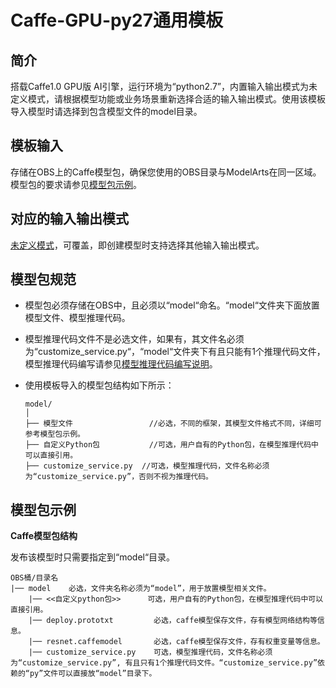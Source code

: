 # Caffe-GPU-py27通用模板<a name="modelarts_23_0168"></a>

## 简介<a name="section17644758143116"></a>

搭载Caffe1.0 GPU版 AI引擎，运行环境为“python2.7”，内置输入输出模式为未定义模式，请根据模型功能或业务场景重新选择合适的输入输出模式。使用该模板导入模型时请选择到包含模型文件的model目录。

## 模板输入<a name="section1287913116322"></a>

存储在OBS上的Caffe模型包，确保您使用的OBS目录与ModelArts在同一区域。模型包的要求请参见[模型包示例](#section164016197320)。

## 对应的输入输出模式<a name="section157592853210"></a>

[未定义模式](未定义模式.md)，可覆盖，即创建模型时支持选择其他输入输出模式。

## 模型包规范<a name="section856341533214"></a>

-   模型包必须存储在OBS中，且必须以“model“命名。“model“文件夹下面放置模型文件、模型推理代码。
-   模型推理代码文件不是必选文件，如果有，其文件名必须为“customize\_service.py“，“model“文件夹下有且只能有1个推理代码文件，模型推理代码编写请参见[模型推理代码编写说明](模型推理代码编写说明.md)。

-   使用模板导入的模型包结构如下所示：

    ```
    model/
    │
    ├── 模型文件                 //必选，不同的框架，其模型文件格式不同，详细可参考模型包示例。
    ├── 自定义Python包           //可选，用户自有的Python包，在模型推理代码中可以直接引用。
    ├── customize_service.py  //可选，模型推理代码，文件名称必须为“customize_service.py”，否则不视为推理代码。
    ```


## 模型包示例<a name="section164016197320"></a>

**Caffe模型包结构**

发布该模型时只需要指定到“model“目录。

```
OBS桶/目录名
|── model    必选，文件夹名称必须为“model”，用于放置模型相关文件。
    |── <<自定义python包>>      可选，用户自有的Python包，在模型推理代码中可以直接引用。
    |── deploy.prototxt         必选，caffe模型保存文件，存有模型网络结构等信息。
    |── resnet.caffemodel       必选，caffe模型保存文件，存有权重变量等信息。
    |── customize_service.py    可选，模型推理代码，文件名称必须为“customize_service.py”, 有且只有1个推理代码文件。“customize_service.py”依赖的“py”文件可以直接放“model”目录下。
```

